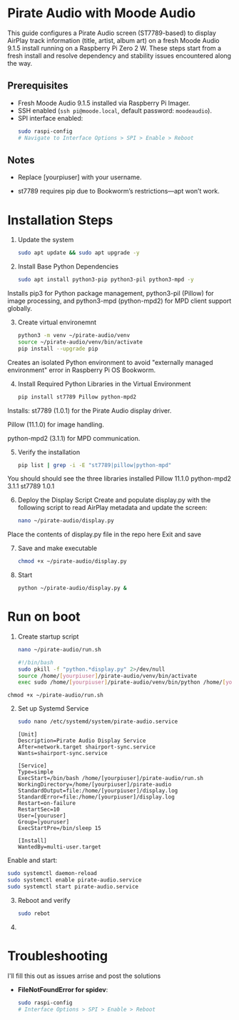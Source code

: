 # Pirate Audio with Moode Audio

This guide configures a Pirate Audio screen (ST7789-based) to display AirPlay track information (title, artist, album art) on a fresh Moode Audio 9.1.5 install running on a Raspberry Pi Zero 2 W. These steps start from a fresh install and resolve dependency and stability issues encountered along the way.

## Prerequisites

- Fresh Moode Audio 9.1.5 installed via Raspberry Pi Imager.
- SSH enabled (`ssh pi@moode.local`, default password: `moodeaudio`).
- SPI interface enabled:
  ```bash
  sudo raspi-config
  # Navigate to Interface Options > SPI > Enable > Reboot
## Notes
- Replace [yourpiuser] with your username.

- st7789 requires pip due to Bookworm’s restrictions—apt won’t work.




# Installation Steps

1. Update the system
   ```bash
   sudo apt update && sudo apt upgrade -y

2. Install Base Python Dependencies
   ```bash
   sudo apt install python3-pip python3-pil python3-mpd -y
Installs pip3 for Python package management, python3-pil (Pillow) for image processing, and python3-mpd (python-mpd2) for MPD client support globally.

3. Create virtual environemnt
   ```bash
   python3 -m venv ~/pirate-audio/venv
   source ~/pirate-audio/venv/bin/activate
   pip install --upgrade pip
  Creates an isolated Python environment to avoid "externally managed environment" error in Raspberry Pi OS Bookworm.

 4. Install Required Python Libraries in the Virtual Environment
     ```bash
     pip install st7789 Pillow python-mpd2
  Installs:
st7789 (1.0.1) for the Pirate Audio display driver.

Pillow (11.1.0) for image handling.

python-mpd2 (3.1.1) for MPD communication.

5. Verify the installation
   ```bash
   pip list | grep -i -E "st7789|pillow|python-mpd"
You should should see the three libraries installed
Pillow      11.1.0
python-mpd2 3.1.1
st7789      1.0.1

6. Deploy the Display Script
   Create and populate display.py with the following script to read AirPlay metadata and update the screen:
   ```bash
   nano ~/pirate-audio/display.py
  Place the contents of display.py file in the repo here
  Exit and save

7. Save and make executable
   ```bash
   chmod +x ~/pirate-audio/display.py

8. Start
   ```bash
   python ~/pirate-audio/display.py &


# Run on boot

1. Create startup script
   ```bash
   nano ~/pirate-audio/run.sh
   ```
   ```bash
   #!/bin/bash
   sudo pkill -f "python.*display.py" 2>/dev/null
   source /home/[yourpiuser]/pirate-audio/venv/bin/activate
   exec sudo /home/[yourpiuser]/pirate-audio/venv/bin/python /home/[yourpiuser]/pirate-audio/display.py >> /home/[yourpiuser]/display.log 2>&1
  ```
  chmod +x ~/pirate-audio/run.sh
  ```
2. Set up Systemd Service
   ```bash
   sudo nano /etc/systemd/system/pirate-audio.service
   ```
   ```
   [Unit]
   Description=Pirate Audio Display Service
   After=network.target shairport-sync.service
   Wants=shairport-sync.service

   [Service]
   Type=simple
   ExecStart=/bin/bash /home/[yourpiuser]/pirate-audio/run.sh
   WorkingDirectory=/home/[yourpiuser]/pirate-audio
   StandardOutput=file:/home/[yourpiuser]/display.log
   StandardError=file:/home/[yourpiuser]/display.log
   Restart=on-failure
   RestartSec=10
   User=[youruser]
   Group=[youruser]
   ExecStartPre=/bin/sleep 15

   [Install]
   WantedBy=multi-user.target

  Enable and start:
  ```bash
  sudo systemctl daemon-reload
  sudo systemctl enable pirate-audio.service
  sudo systemctl start pirate-audio.service
  ```
3. Reboot and verify
   ```bash
   sudo rebot

4.

# Troubleshooting
I'll fill this out as issues arrise and post the solutions

- **FileNotFoundError for spidev**:
  ```bash
  sudo raspi-config
  # Interface Options > SPI > Enable > Reboot
